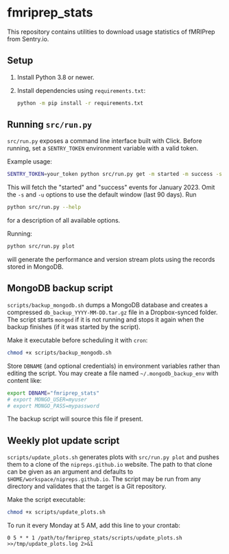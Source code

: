 # fmriprep_stats

This repository contains utilities to download usage statistics of fMRIPrep from Sentry.io.

## Setup

1. Install Python 3.8 or newer.
2. Install dependencies using `requirements.txt`:

   ```bash
   python -m pip install -r requirements.txt
   ```

## Running `src/run.py`

`src/run.py` exposes a command line interface built with Click. Before running,
set a `SENTRY_TOKEN` environment variable with a valid token.

Example usage:

```bash
SENTRY_TOKEN=your_token python src/run.py get -m started -m success -s 2023-01-01 -u 2023-01-31
```

This will fetch the "started" and "success" events for January 2023. Omit the
`-s` and `-u` options to use the default window (last 90 days). Run

```bash
python src/run.py --help
```

for a description of all available options.

Running:

```bash
python src/run.py plot
```

will generate the performance and version stream plots using the records stored
in MongoDB.

## MongoDB backup script

`scripts/backup_mongodb.sh` dumps a MongoDB database and creates a compressed
`db_backup_YYYY-MM-DD.tar.gz` file in a Dropbox-synced folder. The script
starts `mongod` if it is not running and stops it again when the backup
finishes (if it was started by the script).

Make it executable before scheduling it with `cron`:

```bash
chmod +x scripts/backup_mongodb.sh
```

Store `DBNAME` (and optional credentials) in environment variables rather than
editing the script.  You may create a file named `~/.mongodb_backup_env` with
content like:

```bash
export DBNAME="fmriprep_stats"
# export MONGO_USER=myuser
# export MONGO_PASS=mypassword
```

The backup script will source this file if present.

## Weekly plot update script

`scripts/update_plots.sh` generates plots with `src/run.py plot` and pushes them
to a clone of the `nipreps.github.io` website. The path to that clone can be
given as an argument and defaults to `$HOME/workspace/nipreps.github.io`.
The script may be run from any directory and validates that the target is a Git
repository.

Make the script executable:

```bash
chmod +x scripts/update_plots.sh
```

To run it every Monday at 5 AM, add this line to your crontab:

```
0 5 * * 1 /path/to/fmriprep_stats/scripts/update_plots.sh >>/tmp/update_plots.log 2>&1
```

